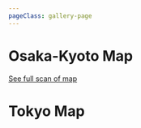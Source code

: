 ```yaml
---
pageClass: gallery-page
---
```


# Osaka-Kyoto Map
[See full scan of map](maps-blog/pics/gallery/osakyo/osakyo-scan.jpg)
<gallery gallery="osakyo"/>  

# Tokyo Map
<gallery gallery="tokyo"/>